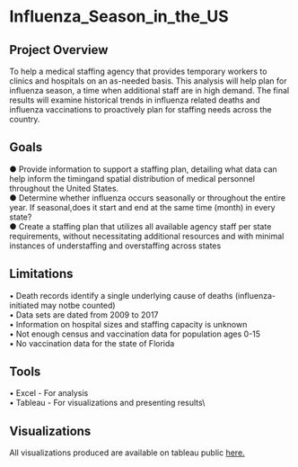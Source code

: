 # Influenza_Season_in_the_US
## Project Overview
To help a medical staffing agency that provides temporary workers to clinics and hospitals on an as-needed basis. This analysis will help plan for influenza season, a time when additional staff are in high demand. The final results will examine historical trends in influenza related deaths and influenza vaccinations to proactively plan for staffing needs across the country. 
## Goals
● Provide information to support a staffing plan, detailing what data can help inform the timingand spatial distribution of medical personnel throughout the United States.\
● Determine whether influenza occurs seasonally or throughout the entire year. If seasonal,does it start and end at the same time (month) in every state?\
● Create a staffing plan that utilizes all available agency staff per state requirements, without necessitating additional resources and with minimal instances of understaffing and overstaffing across states
## Limitations
• Death records identify a single underlying cause of deaths (influenza-initiated may notbe counted)\
• Data sets are dated from 2009 to 2017\
• Information on hospital sizes and staffing capacity is unknown\
• Not enough census and vaccination data for population ages 0-15\
• No vaccination data for the state of Florida
## Tools
• Excel - For analysis \
• Tableau - For visualizations and presenting results\
## Visualizations
All visualizations produced are available on tableau public [here.](https://public.tableau.com/app/profile/adrian.del.villar/viz/InfluenzaDeathsStory/Story1)
